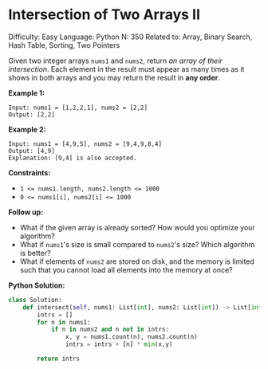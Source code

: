 # Intersection of Two Arrays II

Difficulty: Easy
Language: Python
N: 350
Related to: Array, Binary Search, Hash Table, Sorting, Two Pointers

Given two integer arrays `nums1` and `nums2`, return *an array of their intersection*. Each element in the result must appear as many times as it shows in both arrays and you may return the result in **any order**.

**Example 1:**

```
Input: nums1 = [1,2,2,1], nums2 = [2,2]
Output: [2,2]

```

**Example 2:**

```
Input: nums1 = [4,9,5], nums2 = [9,4,9,8,4]
Output: [4,9]
Explanation: [9,4] is also accepted.

```

**Constraints:**

- `1 <= nums1.length, nums2.length <= 1000`
- `0 <= nums1[i], nums2[i] <= 1000`

**Follow up:**

- What if the given array is already sorted? How would you optimize your algorithm?
- What if `nums1`'s size is small compared to `nums2`'s size? Which algorithm is better?
- What if elements of `nums2` are stored on disk, and the memory is limited such that you cannot load all elements into the memory at once?

**Python Solution:**

```python
class Solution:
    def intersect(self, nums1: List[int], nums2: List[int]) -> List[int]:
        intrs = []
        for n in nums1:
            if n in nums2 and n not in intrs:
                x, y = nums1.count(n), nums2.count(n)
                intrs = intrs + [n] * min(x,y)

        return intrs
```
